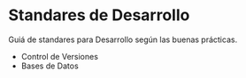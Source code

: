# Standares de Desarrollo

Guiá de standares para Desarrollo según las buenas prácticas.

- Control de Versiones 
- Bases de Datos

